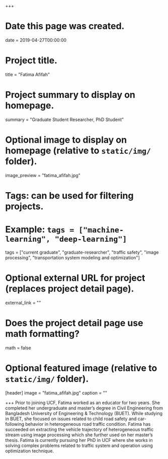 +++
# Date this page was created.
date = 2019-04-27T00:00:00

# Project title.
title = "Fatima Afifah"

# Project summary to display on homepage.
summary = "Graduate Student Researcher, PhD Student"

# Optional image to display on homepage (relative to `static/img/` folder).
image_preview = "fatima_afifah.jpg"

# Tags: can be used for filtering projects.
# Example: `tags = ["machine-learning", "deep-learning"]`
tags = ["current graduate", "graduate-researcher", "traffic safety", "image processing", "transportation system modeling and optimization"]

# Optional external URL for project (replaces project detail page).
external_link = ""

# Does the project detail page use math formatting?
math = false

# Optional featured image (relative to `static/img/` folder).
[header]
image = "fatima_afifah.jpg"
caption = ""

+++
Prior to joining UCF, Fatima worked as an educator for two years.  She completed her undergraduate and master’s degree in Civil Engineering from Bangladesh University of Engineering & Technology (BUET). While studying in BUET, she focused on issues related to child road safety and car-following behavior in heterogeneous road traffic condition. Fatima has succeeded on extracting the vehicle trajectory of heterogeneous traffic stream using image processing which she further used on her master’s thesis. Fatima is currently pursuing her PhD in UCF where she works in solving complex problems related to traffic system and operation using optimization technique.
